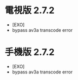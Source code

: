 # 電視版 2.7.2

* [EXO]
* bypass av3a transcode error

# 手機版 2.7.2

* [EXO]
* bypass av3a transcode error